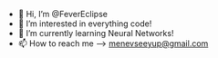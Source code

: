 - 👋 Hi, I’m @FeverEclipse
- 👀 I’m interested in everything code!
- 🌱 I’m currently learning Neural Networks!
- 📫 How to reach me  --> menevseeyup@gmail.com

<!---
FeverEclipse/FeverEclipse is a ✨ special ✨ repository because its `README.md` (this file) appears on your GitHub profile.
You can click the Preview link to take a look at your changes.
--->
